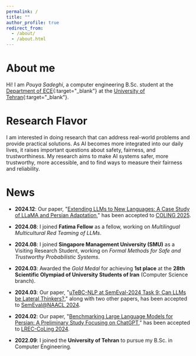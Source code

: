 ```yaml
---
permalink: /
title: ""
author_profile: true
redirect_from: 
  - /about/
  - /about.html
---
```


About me
======
Hi!
I am *Pouya Sadeghi*, a computer engineering B.Sc. student at the 
[Department of ECE](https://ece.ut.ac.ir/en/ece){:target="_blank"} at the [University of Tehran](https://ut.ac.ir/en){:target="_blank"}.

[//]: # (I have the pleasure of working with [Azadeh Shakery]&#40;https://ece.ut.ac.ir/en/~shakery&#41;{:target="_blank"} and)

[//]: # ([Yadollah Yaghoobzadeh]&#40;https://yyaghoobzadeh.github.io/&#41;{:target="_blank"}. Currently, I am a visiting research student at )

[//]: # ([Singapore Management University &#40;SMU&#41;]&#40;https://www.smu.edu.sg/&#41;{:target="_blank"} working under the supervision of [Prof. Djordje Zikelic]&#40;https://djordjezikelic.github.io&#41;)

[//]: # (and a fellow at [Fatima Fellow]&#40;https://fatimafellow.com/&#41;{:target="_blank"}.)

Research Flavor
======

I am interested in doing research that can address real-world problems and provide practical solutions.
As AI becomes more integrated into our daily lives, it raises important questions about safety, fairness, and trustworthiness.
My research aims to make AI systems safer, more trustworthy, more accessible, and to find ways to measure their fairness and reliability. 

[//]: # ()
[//]: # (LLMs are used in many applications today and have shown great promise in understanding and generating human language. )

[//]: # (However, challenges remain, particularly when it comes to biases, fairness, trustworthiness, and democratization, where these large models are not always accessible to everyone to use or do research.)

[//]: # (A major challenge is ensuring that these models work well for people from different languages and cultures. )


News
======

- **2024.12**: Our paper, "[Extending LLMs to New Languages: A Case Study of LLaMA and Persian Adaptation]()," has been accepted to [COLING 2025](https://coling2025.org).

- **2024.08**: I joined **Fatima Fellow** as a fellow, working on *Multilingual Multicultural Red Teaming of LLMs*.

- **2024.08**: I joined **Singapore Management University (SMU)** as a Visiting Research Student, working on *Formal Methods for Safe and Trustworthy Probabilistic Systems*.

- **2024.03**: Awarded the _Gold Medal_ for achieving **1st place** at the **28th Scientific Olympiad of University Students of Iran** (Computer Science branch).

- **2024.03**: Our paper, "[uTeBC-NLP at SemEval-2024 Task 9: Can LLMs be Lateral Thinkers?](https://aclanthology.org/2024.semeval-1.251/)," along with two other papers, has been accepted to [SemEval@NAACL 2024](https://semeval.github.io/SemEval2024/).

- **2024.02**: Our paper, "[Benchmarking Large Language Models for Persian: A Preliminary Study Focusing on ChatGPT](https://aclanthology.org/2024.lrec-main.197/)," has been accepted to [LREC-CoLing 2024](https://lrec-coling-2024.org/).

- **2022.09**: I joined the **University of Tehran** to pursue my B.Sc. in Computer Engineering.